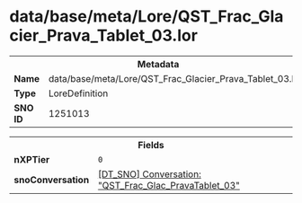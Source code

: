 <h1>data/base/meta/Lore/QST_Frac_Glacier_Prava_Tablet_03.lor</h1><table><tr><th colspan="100%">Metadata</th></tr><tr><td><b>Name</b></td><td>data/base/meta/Lore/QST_Frac_Glacier_Prava_Tablet_03.lor</td></tr><tr><td><b>Type</b></td><td>LoreDefinition</td></tr><tr><td><b>SNO ID</b></td><td>1251013</td></tr></table>

<table><tr><th colspan="100%">Fields</th></tr><tr><td><b>nXPTier</b></td><td><code>0</code></td></tr><tr><td><b>snoConversation</b></td><td><a href="..\Conversation\QST_Frac_Glac_PravaTablet_03.cnv">[DT_SNO] Conversation: "QST_Frac_Glac_PravaTablet_03"</a></td></tr></table>

